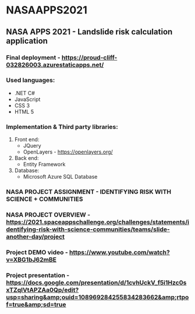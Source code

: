 # NASAAPPS2021
## NASA APPS 2021 - Landslide risk calculation application
### Final deployment - https://proud-cliff-032826003.azurestaticapps.net/

### Used languages:
- .NET C#
- JavaScript
- CSS 3
- HTML 5

### Implementation & Third party libraries:
1. Front end: 
    - JQuery
    - OpenLayers - https://openlayers.org/
2. Back end:
    - Entity Framework
3. Database:
    - Microsoft Azure SQL Database

### NASA PROJECT ASSIGNMENT - IDENTIFYING RISK WITH SCIENCE + COMMUNITIES
### NASA PROJECT OVERVIEW - https://2021.spaceappschallenge.org/challenges/statements/identifying-risk-with-science-communities/teams/slide-another-day/project
### Project DEMO video - https://www.youtube.com/watch?v=XBG1bJ62mBE
### Project presentation - https://docs.google.com/presentation/d/1cvhUckV_f5i1Hzc0sxTZqIVtAPZAa0Qp/edit?usp=sharing&amp;ouid=108969284255834283662&amp;rtpof=true&amp;sd=true
